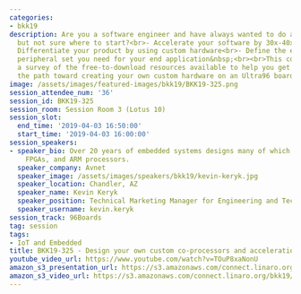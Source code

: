 ```yaml
---
categories:
- bkk19
description: Are you a software engineer and have always wanted to do any of the following,
  but not sure where to start?<br>- Accelerate your software by 30x-40x using hardware<br>-
  Differentiate your product by using custom hardware<br>- Define the exact hardware
  peripheral set you need for your end application&nbsp;<br><br>This course offer
  a survey of the free-to-download resources available to help you get started down
  the path toward creating your own custom hardware on an Ultra96 board.
image: /assets/images/featured-images/bkk19/BKK19-325.png
session_attendee_num: '36'
session_id: BKK19-325
session_room: Session Room 3 (Lotus 10)
session_slot:
  end_time: '2019-04-03 16:50:00'
  start_time: '2019-04-03 16:00:00'
session_speakers:
- speaker_bio: Over 20 years of embedded systems designs many of which are using Linux,
    FPGAs, and ARM processors.
  speaker_company: Avnet
  speaker_image: /assets/images/speakers/bkk19/kevin-keryk.jpg
  speaker_location: Chandler, AZ
  speaker_name: Kevin Keryk
  speaker_position: Technical Marketing Manager for Engineering and Technology
  speaker_username: kevin.keryk
session_track: 96Boards
tag: session
tags:
- IoT and Embedded
title: BKK19-325 - Design your own custom co-processors and acceleration hardware with Ultra96
youtube_video_url: https://www.youtube.com/watch?v=TOuP8xaNonU
amazon_s3_presentation_url: https://s3.amazonaws.com/connect.linaro.org/bkk19/presentations/bkk19-325.pdf
amazon_s3_video_url: https://s3.amazonaws.com/connect.linaro.org/bkk19/videos/bkk19-325.mp4
---
```

